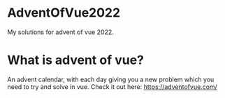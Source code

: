# AdventOfVue2022
My solutions for advent of vue 2022.

# What is advent of vue?
An advent calendar, with each day giving you a new problem which you need to try and solve in vue. Check it out here: https://adventofvue.com/

